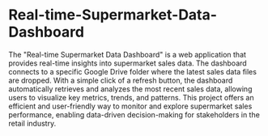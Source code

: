 # Real-time-Supermarket-Data-Dashboard
The "Real-time Supermarket Data Dashboard" is a web application that provides real-time insights into supermarket sales data. The dashboard connects to a specific Google Drive folder where the latest sales data files are dropped. With a simple click of a refresh button, the dashboard automatically retrieves and analyzes the most recent sales data, allowing users to visualize key metrics, trends, and patterns. This project offers an efficient and user-friendly way to monitor and explore supermarket sales performance, enabling data-driven decision-making for stakeholders in the retail industry.
